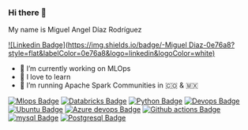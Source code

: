 ### Hi there 👋

My name is Miguel Angel Díaz Rodríguez 


[![Linkedin Badge](https://img.shields.io/badge/-Miguel Diaz-0e76a8?style=flat&labelColor=0e76a8&logo=linkedin&logoColor=white)](https://www.linkedin.com/in/migueldr/)


- 🔭 I’m currently working on MLOps
- 🌱 I love to learn
- 👯 I’m running Apache Spark Communities in :colombia: & :mexico:

[![Mlops Badge](https://img.shields.io/badge/-Mlops-007acc?style=for-the-badge&labelColor=black&logo=databricks&logoColor=007acc)](#) 
[![Databricks Badge](https://img.shields.io/badge/-Databricks-3C873A?style=for-the-badge&labelColor=black&logo=databricks&logoColor=3C873A)](#)
[![Python Badge](https://img.shields.io/badge/-Python-61DBFB?style=for-the-badge&labelColor=black&logo=python&logoColor=61DBFB)](#)
[![Devops Badge](https://img.shields.io/badge/-Devops-F0DB4F?style=for-the-badge&labelColor=black&logo=githubactions&logoColor=F0DB4F)](#) 
[![Ubuntu Badge](https://img.shields.io/badge/-Ubuntu-e535ab?style=for-the-badge&labelColor=black&logo=ubuntu&logoColor=e535ab)](#)
[![Azure devops Badge](https://img.shields.io/badge/-Azure_devops-695551?style=for-the-badge&labelColor=black&logo=azuredevops&logoColor=695551)](#)
[![Github actions Badge](https://img.shields.io/badge/-Github_actions-86493c?style=for-the-badge&labelColor=black&logo=githubactions&logoColor=86493c)](#)
[![mysql Badge](https://img.shields.io/badge/-Mysql-b3948e?style=for-the-badge&labelColor=black&logo=mysql&logoColor=b3948e)](#)
[![Postgresql Badge](https://img.shields.io/badge/-Postgresql-ddc9c?style=for-the-badge&labelColor=black&logo=postgresql&logoColor=ddc9c)](#)

<!--
**megelon/megelon** is a ✨ _special_ ✨ repository because its `README.md` (this file) appears on your GitHub profile.

Here are some ideas to get you started:

- 🔭 I’m currently working on ...
- 🌱 I’m currently learning ...
- 👯 I’m looking to collaborate on ...
- 🤔 I’m looking for help with ...
- 💬 Ask me about ...
- 📫 How to reach me: ...
- 😄 Pronouns: ...
- ⚡ Fun fact: ...
-->
